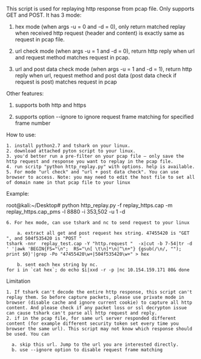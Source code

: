 This script is used for replaying http response from pcap file. Only supports GET and POST. It has 3 mode:

1. hex mode (when args -u = 0 and -d = 0), only return matched replay when received http request (header and content) is exactly same as request in pcap file.

2. url check mode (when args -u = 1 and -d = 0), return http reply when url and request method matches request in pcap.

3. url and post data check mode (when args -u = 1 and -d = 1), return http reply when url, request method and post data (post data check if request is post) matches request in pcap

 

Other features:

1. supports both http and https

2. supports option --ignore to ignore request frame matching for specified frame number

 

How to use:

	1. install python2.7 and tshark on your linux.
	2. download attached pyton script to your linux.
  	3. you'd better run a pre-filter on your pcap file — only save the http request and response you want to replay in the pcap file. 
  	4. run scritp "python http_replay.py" with options. help is available.
  	5. For mode "url check" and "url + post data check". You can use browser to access. Note: you may need to edit the host file to set all of domain name in that pcap file to your linux

Example:

root@kali:~/Desktop# python http_replay.py -f replay_https.cap -m replay_https.cap_pms -l 8880 -i 353,502 -u 1 -d 

 

    6. For hex mode, can use tshark and nc to send request to your linux

        a. extract all get and post request hex string. 47455420 is "GET ", and 504f535420 is "POST "
    tshark -nnr  replay_test.cap -Y "http.request "  -x|cut -b 7-54|tr -d ' '|awk 'BEGIN{FS="\n";  RS="\n[ \t\n]*\n|^\n+"} {gsub(/\n/, ""); print $0}'|grep -Po "47455420\w+|504f535420\w+" > hex

        b. sent each hex string by nc.
    for i in `cat hex`; do echo $i|xxd -r -p |nc 10.154.159.171 80& done

 

Limitation

    1. If tshark can't decode the entire http response, this script can't replay them. So before capture packets, please use private mode in browser (disable cache and ignore current cookie) to capture all http content. And please check if any packet loss or ssl decrypton issue can cause tshark can't parse all http request and reply.
    2. if in the pcap file, for same url server responded different content (for example different security token set every time you browser the same url). This script may not know which response should be used. You can

      a. skip this url. Jump to the url you are interested directly.
      b. use --ignore option to disable request frame matching
